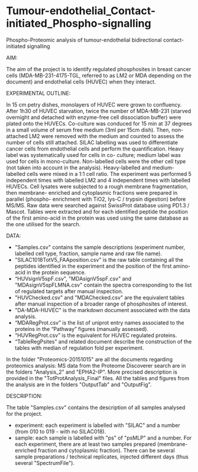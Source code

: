 Tumour-endothelial_Contact-initiated_Phospho-signalling
=======================================================

Phospho-Proteomic analysis of tumour-endothelial bidirectional contact-initiated signalling


AIM: 

The aim of the project is to identify regulated phosphosites in breast
cancer cells (MDA-MB-231-4175-TGL, referred to as LM2 or MDA depending on the
document) and endothelial cells (HUVEC) when they interact.

EXPERIMENTAL OUTLINE:

In 15 cm petry dishes, monolayers of HUVEC were grown to confluency. After 1h30
of HUVEC starvation, twice the number of MDA-MB-231 (starved overnight
and detached with enzyme-free cell dissociation buffer) were plated onto the
HUVECs. Co-culture was conduced for 15 min at 37 degrees in a small volume
of serum free medium (3ml per 15cm dish). 
Then, non-attached LM2 were removed with the medium and counted to assess the
number of cells still attached.
SILAC labelling was used to differentiate cancer cells from endothelial cells 
and perform the quantification. Heavy label was systematically used for cells in co-
culture; medium label was used for cells in mono-culture. Non-labelled cells were 
the other cell type (not taken into account in the analysis). 
Heavy-labelled and medium-labelled cells were mixed in a 1:1 cell ratio. The 
experiment was performed 5 independent times with labelled LM2 and 4 
independent times with labelled HUVECs. 
Cell lysates were subjected to a rough membrane fragmentation, then membrane-
enriched and cytoplasmic fractions were prepared in parallel (phospho-
enrichment with TiO2, lys-C / trypsin digestion) before MS/MS. Raw data were
searched against SwissProt database using PD1.3 / Mascot. Tables were extracted
and for each identified peptide the position of the first amino-acid in the 
protein was used using the same database as the one utilised for the search. 

DATA:

- "Samples.csv" contains the sample descriptions (experiment number, labelled
cell type, fraction, sample name and raw file name).
- "SILAC1018TotV5_FAAposition.csv" is the raw table containing all the peptides
identified in the experiment and the position of the first amino-acid in the 
protein sequence.
- “HUVsignV5spF.csv", "MDAsignV5spF.csv" and "MDAsignV5spFLMNA.csv" contain the spectra corresponding to the list of regulated targets after manual inspection.  
- "HUVChecked.csv" and "MDAChecked.csv" are the equivalent tables after manual inspection of a broader range of phosphosites of interest.
- "DA-MDA-HUVEC" is the markdown document associated with the data analysis.
- “MDARegProt.csv” is the list of uniprot entry names associated to the proteins in the “Pathway” figures (manually assessed).
- “HUVRegProt.csv” is the equivalent for HUVEC regulated proteins.
- “TableRegPsites” and related document describe the construction of the
tables with median of regulation fold per experiment.

In the folder "Proteomics-20151015" are all the documents regarding proteomics analysis:
MS data from the Proteome Discoverer search are in the folders "Analysis_2" and "EPHA2-IP". 
More precised description is provided in the "TotProtAnalysis_Final" files. All the 
tables and figures from the analysis are in the folders "OutputTab" and "OutputFig".

DESCRIPTION:

The table "Samples.csv" contains the description of all samples analysed for
the project.
- experiment:
each experiment is labelled with "SILAC" and a number (from 010 to 019 - with 
no SILAC018). 
- sample:
each sample is labelled with "ps" of "psMLP" and a number. For each experiment,
there are at least two samples prepared (membrane-enriched fraction and 
cytoplasmic fraction). There can be several sample preparations / technical 
replicates, injected different days (thus several "SpectrumFile").

